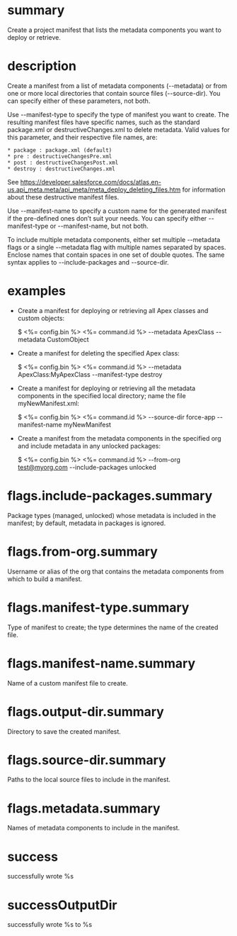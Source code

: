 # summary

Create a project manifest that lists the metadata components you want to deploy or retrieve.

# description

Create a manifest from a list of metadata components (--metadata) or from one or more local directories that contain source files (--source-dir). You can specify either of these parameters, not both.

Use --manifest-type to specify the type of manifest you want to create. The resulting manifest files have specific names, such as the standard package.xml or destructiveChanges.xml to delete metadata. Valid values for this parameter, and their respective file names, are:

    * package : package.xml (default)
    * pre : destructiveChangesPre.xml
    * post : destructiveChangesPost.xml
    * destroy : destructiveChanges.xml

See https://developer.salesforce.com/docs/atlas.en-us.api_meta.meta/api_meta/meta_deploy_deleting_files.htm for information about these destructive manifest files.

Use --manifest-name to specify a custom name for the generated manifest if the pre-defined ones don’t suit your needs. You can specify either --manifest-type or --manifest-name, but not both.

To include multiple metadata components, either set multiple --metadata <name> flags or a single --metadata flag with multiple names separated by spaces. Enclose names that contain spaces in one set of double quotes. The same syntax applies to --include-packages and --source-dir.

# examples

- Create a manifest for deploying or retrieving all Apex classes and custom objects:

  $ <%= config.bin %> <%= command.id %> --metadata ApexClass --metadata CustomObject

- Create a manifest for deleting the specified Apex class:

  $ <%= config.bin %> <%= command.id %> --metadata ApexClass:MyApexClass --manifest-type destroy

- Create a manifest for deploying or retrieving all the metadata components in the specified local directory; name the file myNewManifest.xml:

  $ <%= config.bin %> <%= command.id %> --source-dir force-app --manifest-name myNewManifest

- Create a manifest from the metadata components in the specified org and include metadata in any unlocked packages:

  $ <%= config.bin %> <%= command.id %> --from-org test@myorg.com --include-packages unlocked

# flags.include-packages.summary

Package types (managed, unlocked) whose metadata is included in the manifest; by default, metadata in packages is ignored.

# flags.from-org.summary

Username or alias of the org that contains the metadata components from which to build a manifest.

# flags.manifest-type.summary

Type of manifest to create; the type determines the name of the created file.

# flags.manifest-name.summary

Name of a custom manifest file to create.

# flags.output-dir.summary

Directory to save the created manifest.

# flags.source-dir.summary

Paths to the local source files to include in the manifest.

# flags.metadata.summary

Names of metadata components to include in the manifest.

# success

successfully wrote %s

# successOutputDir

successfully wrote %s to %s
